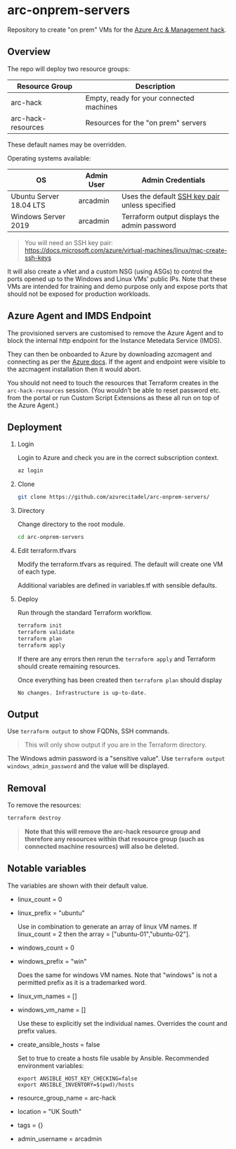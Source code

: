 # arc-onprem-servers

Repository to create "on prem" VMs for the [Azure Arc &amp; Management hack](https://www.azurecitadel.com/arc/servers-hack/).

## Overview

The repo will deploy two resource groups:

| Resource Group | Description |
|---|---|
| arc-hack | Empty, ready for your connected machines |
| arc-hack-resources | Resources for the "on prem" servers |

These default names may be overridden.

Operating systems available:

| OS | Admin User | Admin Credentials |
|---|---|---|
| Ubuntu Server 18.04 LTS | arcadmin | Uses the default [SSH key pair](https://docs.microsoft.com/azure/virtual-machines/linux/mac-create-ssh-keys) unless specified |
| Windows Server 2019 | arcadmin | Terraform output displays the admin password |

> You will need an SSH key pair: <https://docs.microsoft.com/azure/virtual-machines/linux/mac-create-ssh-keys>

It will also create a vNet and a custom NSG (using ASGs) to control the ports opened up to the Windows and Linux VMs' public IPs. Note that these VMs are intended for training and demo purpose only and expose ports that should not be exposed for production workloads.

## Azure Agent and IMDS Endpoint

The provisioned servers are customised to remove the Azure Agent and to block the internal http endpoint for the Instance Metedata Service (IMDS).

They can then be onboarded to Azure by downloading azcmagent and connecting as per the [Azure docs](https://aka.ms/AzureArcDocs). If the agent and endpoint were visible to the azcmagent installation then it would abort.

You should not need to touch the resources that Terraform creates in the `arc-hack-resources` session. (You wouldn't be able to reset password etc. from the portal or run Custom Script Extensions as these all run on top of the Azure Agent.)

## Deployment

1. Login

    Login to Azure and check you are in the correct subscription context.

    ```bash
    az login
    ```

1. Clone

   ```bash
   git clone https://github.com/azurecitadel/arc-onprem-servers/
   ```

1. Directory

    Change directory to the root module.

    ```bash
    cd arc-onprem-servers
    ```

1. Edit terraform.tfvars

    Modify the terraform.tfvars as required. The default will create one VM of each type.

    Additional variables are defined in variables.tf with sensible defaults.

1. Deploy

    Run through the standard Terraform workflow.

    ```bash
    terraform init
    terraform validate
    terraform plan
    terraform apply
    ```

    If there are any errors then rerun the `terraform apply` and Terraform should create remaining resources.

    Once everything has been created then `terraform plan` should display

    ```text
    No changes. Infrastructure is up-to-date.
    ```

## Output

Use `terraform output` to show FQDNs, SSH commands.

> This will only show output if you are in the Terraform directory.

The Windows admin password is a "sensitive value". Use `terraform output windows_admin_password` and the value will be displayed.

## Removal

To remove the resources:

```bash
terraform destroy
```

> **Note that this will remove the arc-hack resource group and therefore any resources within that resource group (such as connected machine resources) will also be deleted.**

## Notable variables

The variables are shown with their default value.

* linux_count = 0
* linux_prefix = "ubuntu"

    Use in combination to generate an array of linux VM names. If linux_count = 2 then the array = ["ubuntu-01","ubuntu-02"].

* windows_count = 0
* windows_prefix = "win"

    Does the same for windows VM names. Note that "windows" is not a permitted prefix as it is a trademarked word.

* linux_vm_names = []
* windows_vm_name = []

    Use these to explicitly set the individual names. Overrides the count and prefix values.

* create_ansible_hosts = false

    Set to true to create a hosts file usable by Ansible. Recommended environment variables:

    ```text
    export ANSIBLE_HOST_KEY_CHECKING=false
    export ANSIBLE_INVENTORY=$(pwd)/hosts
    ```

* resource_group_name = arc-hack
* location = "UK South"
* tags = {}
* admin_username = arcadmin
